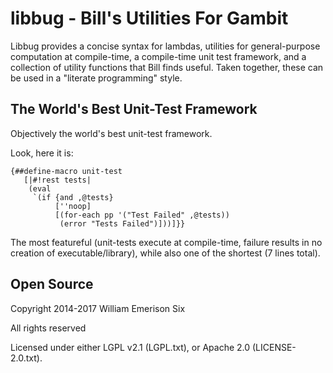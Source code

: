 libbug - Bill's Utilities For Gambit
====================================

Libbug provides a concise syntax for lambdas, utilities for general-purpose
computation at compile-time, a compile-time unit test framework, and a
collection of utility functions that Bill finds useful.  Taken together,
these can be used in a "literate programming" style.

The World's Best Unit-Test Framework
------------------------------------

Objectively the world's best unit-test framework.

Look, here it is:
~~~~
{##define-macro unit-test
   [|#!rest tests|
    (eval
     `(if {and ,@tests}
          [''noop]
          [(for-each pp '("Test Failed" ,@tests))
           (error "Tests Failed")]))]}}
~~~~

The most featureful
(unit-tests execute at compile-time, failure results
in no creation of executable/library), while also one
of the shortest (7 lines total).

Open Source
-----------
Copyright 2014-2017 William Emerison Six

All rights reserved

Licensed under either LGPL v2.1 (LGPL.txt), or Apache 2.0 (LICENSE-2.0.txt).


